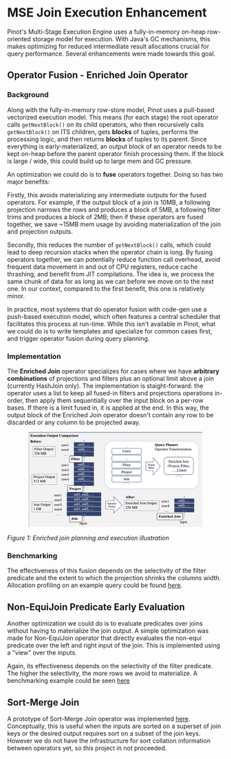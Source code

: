 # MSE Join Execution Enhancement

Pinot's Multi-Stage Execution Engine uses a fully-in-memory on-heap row-oriented storage model for execution. With 
Java's GC mechanisms, this makes optimizing for reduced intermediate result allocations crucial for query performance. 
Several enhancements were made towards this goal.

## Operator Fusion - Enriched Join Operator

### Background

Along with the fully-in-memory row-store model, Pinot uses a pull-based vectorized execution model. 
This means (for each stage) the root operator calls `getNextBlock()` on its child operators, 
who then recursively calls `getNextBlock()` on ITS children, gets **blocks** of tuples, performs the processing logic, 
and then returns **blocks** of tuples to its parent. Since everything is early-materialized, an output block of an 
operator needs to be kept on-heap before the parent operator finish processing them. If the block is large / wide, 
this could build up to large mem and GC pressure.

An optimization we could do is to **fuse** operators together. Doing so has two major benefits:

Firstly, this avoids materializing any intermediate outputs for the fused operators. For example, if the output block of a join
is 10MB, a following projection narrows the rows and produces a block of 5MB, a following filter trims and produces a block of 2MB; 
then if these operators are fused together, we save ~15MB mem usage by avoiding materialization of the join and projection outputs.

Secondly, this reduces the number of `getNextBlock()` calls, which could lead to deep recursion stacks when the operator chain is long.
By fusing operators together, we can potentially reduce function call overhead, avoid frequent data movement in and out of CPU registers, 
reduce cache thrashing, and benefit from JIT compilations. The idea is, we process the same chunk of data for as long as we can 
before we move on to the next one. In our context, compared to the first benefit, this one is relatively minor.

In practice, most systems that do operator fusion with code-gen use a push-based execution model, which often features a central 
scheduler that facilitates this process at run-time. While this isn't available in Pinot, what we could do is to write templates and 
specialize for common cases first, and trigger operator fusion during query planning.

### Implementation

The **Enriched Join** operator specializes for cases where we have **arbitrary combinations** of projections and filters plus an optional limit above
a join (currently HashJoin only). The implementation is staight-forward: the operator uses a list to keep all fused-in filters and projections 
operations in-order, then apply them sequentially over the input block on a per-row bases. If there is a limit fused in, it is applied at the end. 
In this way, the output block of the Enriched Join operator doesn't contain any row to be discarded or any column to be projected away.

<div align="center">
    <img src="../resources/enriched-join.png" alt="Enriched join illustration" width="80%">
</div>

*Figure 1: Enriched join planning and execution illustration*

### Benchmarking

The effectiveness of this fusion depends on the selectivity of the filter predicate and the extent to which the projection shrinks the 
columns width. Allocation profiling on an example query could be found [here](https://github.com/apache/pinot/pull/16123).

## Non-EquiJoin Predicate Early Evaluation

Another optimization we could do is to evaluate predicates over joins without having to materialize the join output. A simple optimization was made 
for Non-EquiJoin operator that directly evaluates the non-equi predicate over the left and right input of the join. This is implemented using a "view" 
over the inputs.

Again, its effectiveness depends on the selectivity of the filter predicate. The higher the selectivity, the more rows we avoid to materialize. 
A benchmarking example could be seen [here](https://github.com/apache/pinot/pull/16152)

## Sort-Merge Join

A prototype of Sort-Merge Join operator was implemented [here](https://github.com/apache/pinot/pull/16213). Conceptually, this is useful when the inputs are 
sorted on a superset of join keys or the desired output requires sort on a subset of the join keys. However we do not have the infrastructure for sort collation 
information between operators yet, so this project in not proceeded.


